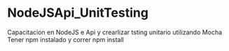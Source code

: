 # NodeJSApi_UnitTesting
Capacitacion en NodeJS e Api y crearlizar tsting unitario utilizando Mocha
Tener npm instalado
y correr npm install
